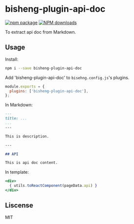 # bisheng-plugin-api-doc

[![npm package](https://img.shields.io/npm/v/bisheng-plugin-api-doc.svg?style=flat-square)](https://www.npmjs.org/package/bisheng-plugin-api-doc)
[![NPM downloads](http://img.shields.io/npm/dm/bisheng-plugin-api-doc.svg?style=flat-square)](https://npmjs.org/package/bisheng-plugin-api-doc)

To extract api doc from Markdown.

## Usage

Install:

```bash
npm i --save bisheng-plugin-api-doc
```

Add 'bisheng-plugin-api-doc' to `bisehng.config.js`'s plugins.

```js
module.exports = {
  plugins: ['bisheng-plugin-api-doc'],
};
```

In Markdown:

```markdown
---
title: ...
...
---

This is description.

---

## API

This is api doc content.
```

In template:

```jsx
<div>
  { utils.toReactComponent(pageData.api) }
</div>
```

## Liscense

MIT

